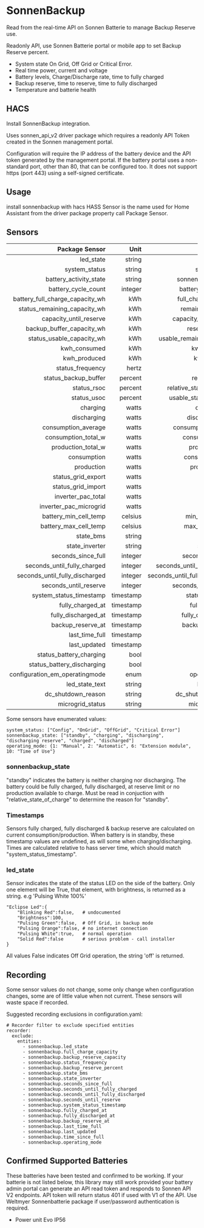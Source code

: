 # SonnenBackup

Read from the real-time API on Sonnen Batterie to manage Backup Reserve use.

Readonly API, use Sonnen Batterie portal or mobile app to set Backup Reserve percent.

* System state On Grid, Off Grid or Critical Error.
* Real time power, current and voltage
* Battery levels, Charge/Discharge rate, time to fully charged
* Backup reserve, time to reserve, time to fully discharged
* Temperature and batterie health


## HACS

Install SonnenBackup integration.

Uses sonnen_api_v2 driver package which requires a readonly API Token created in the
Sonnen management portal.

Configuration will require the IP address of the battery device and the API token generated by the management portal.
If the battery portal uses a non-standard port, other than 80, that can be configured too.
It does not support https (port 443) using a self-signed certificate.

## Usage

install sonnenbackup with hacs
HASS Sensor is the name used for Home Assistant from the driver package property call Package Sensor.

## Sensors

| Package Sensor                | Unit  | HASS sensor        |
|------------------------------:|------:|-------------------:|
|led_state|string|led_state|
|system_status|string|system_status|
|battery_activity_state|string|sonnenbackup_state|
|battery_cycle_count|integer|battery_cycle_count|
|battery_full_charge_capacity_wh|kWh|full_charge_capacity|
|status_remaining_capacity_wh|kWh|remaining_capacity|
|capacity_until_reserve|kWh|capacity_until_reserve|
|backup_buffer_capacity_wh|kWh|reserve_capacity|
|status_usable_capacity_wh|kWh|usable_remaining_capacity|
|kwh_consumed|kWh|kwh_consumed|
|kwh_produced|kWh|kwh_produced|
|status_frequency|hertz|frequency|
|status_backup_buffer|percent|reserve_charge|
|status_rsoc|percent|relative_state_of_charge|
|status_usoc|percent|usable_state_of_charge|
|charging|watts|charge_power|
|discharging|watts|discharge_power|
|consumption_average |watts|consumption_average|
|consumption_total_w|watts|consumption_daily|
|production_total_w|watts|production_daily|
|consumption|watts|consumption_now|
|production|watts|production_now|
|status_grid_export|watts|grid_export|
|status_grid_import|watts|grid_import|
|inverter_pac_total|watts|ongrid_pac|
|inverter_pac_microgrid|watts|offgrid_pac|
|battery_min_cell_temp|celsius|min_battery_temp|
|battery_max_cell_temp|celsius|max_battery_temp|
|state_bms|string|state_bms|
|state_inverter|string|state_inverter|
|seconds_since_full|integer|seconds_since_full|
|seconds_until_fully_charged|integer|seconds_until_fully_charged|
|seconds_until_fully_discharged|integer|seconds_until_fully_discharged|
|seconds_until_reserve|integer|seconds_until_reserve|
|system_status_timestamp|timestamp|status_timestamp|
|fully_charged_at|timestamp|fully_charged_at|
|fully_discharged_at|timestamp|fully_discharged_at|
|backup_reserve_at|timestamp|backup_reserve_at|
|last_time_full|timestamp|last_time_full|
|last_updated|timestamp|last_updated|
|status_battery_charging|bool|charging|
|status_battery_discharging|bool|discharging|
|configuration_em_operatingmode|enum|operating_mode|
|led_state_text|string|led_state_text|
|dc_shutdown_reason|string|dc_shutdown_reason|
|microgrid_status|string|microgrid_status|


Some sensors have enumerated values:

```
system_status: ["Config", "OnGrid", "OffGrid", "Critical Error"]
sonnenbackup_state: ["standby", "charging", "discharging", "discharging reserve", "charged", "discharged"]
operating_mode: {1: "Manual", 2: "Automatic", 6: "Extension module", 10: "Time of Use"}
```

### sonnenbackup_state
"standby" indicates the battery is neither charging nor discharging.
The battery could be fully charged, fully discharged, at reserve limit or no production available to charge.
Must be read in conjuction with "relative_state_of_charge" to determine the reason for "standby".

### Timestamps
Sensors fully charged, fully discharged & backup reserve are calculated on current consumption/production.
When battery is in standby, these timestamp values are undefined, as will some when charging/discharging.
Times are calculated relative to hass server time, which should match "system_status_timestamp".

### led_state
Sensor indicates the state of the status LED on the side of the battery.
Only one element will be True, that element, with brightness, is returned as a string.
e.g 'Pulsing White 100%'
```
"Eclipse Led":{
    "Blinking Red":false,   # undocumented
    "Brightness":100,
    "Pulsing Green":false,  # Off Grid, in backup mode
    "Pulsing Orange":false, # no internet connection
    "Pulsing White":true,   # normal operation
    "Solid Red":false       # serious problem - call installer
}
```
All values False indicates Off Grid operation, the string 'off' is returned.

## Recording
Some sensor values do not change, some only change when configuration changes, some are of little value when not current. These sensors will waste space if recorded.

Suggested recording exclusions in configuration.yaml:
```
# Recorder filter to exclude specified entities
recorder:
  exclude:
    entities:
      - sonnenbackup.led_state
      - sonnenbackup.full_charge_capacity
      - sonnenbackup.backup_reserve_capacity
      - sonnenbackup.status_frequency
      - sonnenbackup.backup_reserve_percent
      - sonnenbackup.state_bms
      - sonnenbackup.state_inverter
      - sonnenbackup.seconds_since_full
      - sonnenbackup.seconds_until_fully_charged
      - sonnenbackup.seconds_until_fully_discharged
      - sonnenbackup.seconds_until_reserve
      - sonnenbackup.system_status_timestamp
      - sonnenbackup.fully_charged_at
      - sonnenbackup.fully_discharged_at
      - sonnenbackup.backup_reserve_at
      - sonnenbackup.last_time_full
      - sonnenbackup.last_updated
      - sonnenbackup.time_since_full
      - sonnenbackup.operating_mode
```

## Confirmed Supported Batteries

These batteries have been tested and confirmed to be working. If your batterie is not listed below, this library may still work provided your battery admin portal can generate an API read token and responds to Sonnen API V2 endpoints.
API token will return status 401 if used with V1 of the API. Use Weltmyer Sonnenbatterie package if user/password authentication is required.

* Power unit Evo IP56
